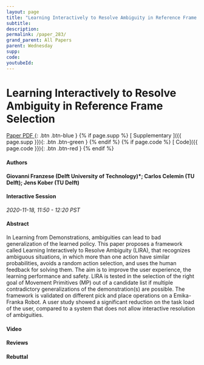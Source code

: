 ```yaml
---
layout: page
title: "Learning Interactively to Resolve Ambiguity in Reference Frame Selection"
subtitle: 
description:
permalink: /paper_283/
grand_parent: All Papers
parent: Wednesday
supp: 
code: 
youtubeId: 
---
```


# Learning Interactively to Resolve Ambiguity in Reference Frame Selection

[<i class="fa fa-file-text-o" aria-hidden="true"></i> Paper PDF ](https://drive.google.com/file/d/1leA8uaQs29_XK_wDZWtW3wPLpkDumY4H/view){: .btn .btn-blue } {% if page.supp %} [<i class="fa fa-file-text-o" aria-hidden="true"></i> Supplementary ]({{ page.supp }}){: .btn .btn-green } {% endif %} {% if page.code %} [<i class="fa fa-github" aria-hidden="true"></i> Code]({{ page.code }}){: .btn .btn-red }
{% endif %}

#### Authors
**Giovanni Franzese (Delft University of Technology)*; Carlos Celemin (TU Delft); Jens Kober (TU Delft)**

#### Interactive Session
*2020-11-18, 11:50 - 12:20 PST*

#### Abstract
In Learning from Demonstrations, ambiguities can lead to bad generalization of the learned policy. This paper proposes a framework called Learning Interactively to Resolve Ambiguity (LIRA), that recognizes ambiguous situations, in which more than one action have similar probabilities, avoids a random action selection, and uses the human feedback for solving them. The aim is to improve the user experience, the learning performance and safety. LIRA is tested in the selection of the right goal of Movement Primitives (MP) out of a candidate list if multiple contradictory generalizations of the demonstration(s) are possible. The framework is validated on different pick and place operations on a Emika-Franka Robot. A user study showed a significant reduction on the task load of the user, compared to a system that does not allow interactive resolution of ambiguities.

#### Video 

#### Reviews

#### Rebuttal
